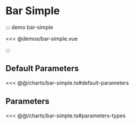 # Bar Simple

<chart-tags />

::: demo bar-simple

<<< @demos/bar-simple.vue

:::

## Default Parameters

<<< @@/charts/bar-simple.ts#default-parameters

## Parameters

<<< @@/charts/bar-simple.ts#parameters-types
